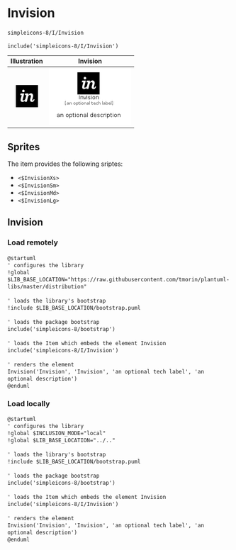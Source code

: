 # Invision


```text
simpleicons-8/I/Invision
```

```text
include('simpleicons-8/I/Invision')
```



| Illustration | Invision |
| :---: | :---: |
| ![illustration for Illustration](../../simpleicons-8/I/Invision.png) | ![illustration for Invision](../../simpleicons-8/I/Invision.Local.png) |



## Sprites
The item provides the following sriptes:

- `<$InvisionXs>`
- `<$InvisionSm>`
- `<$InvisionMd>`
- `<$InvisionLg>`





## Invision

### Load remotely
```plantuml
@startuml
' configures the library
!global $LIB_BASE_LOCATION="https://raw.githubusercontent.com/tmorin/plantuml-libs/master/distribution"

' loads the library's bootstrap
!include $LIB_BASE_LOCATION/bootstrap.puml

' loads the package bootstrap
include('simpleicons-8/bootstrap')

' loads the Item which embeds the element Invision
include('simpleicons-8/I/Invision')

' renders the element
Invision('Invision', 'Invision', 'an optional tech label', 'an optional description')
@enduml
```

### Load locally
```plantuml
@startuml
' configures the library
!global $INCLUSION_MODE="local"
!global $LIB_BASE_LOCATION="../.."

' loads the library's bootstrap
!include $LIB_BASE_LOCATION/bootstrap.puml

' loads the package bootstrap
include('simpleicons-8/bootstrap')

' loads the Item which embeds the element Invision
include('simpleicons-8/I/Invision')

' renders the element
Invision('Invision', 'Invision', 'an optional tech label', 'an optional description')
@enduml
```

